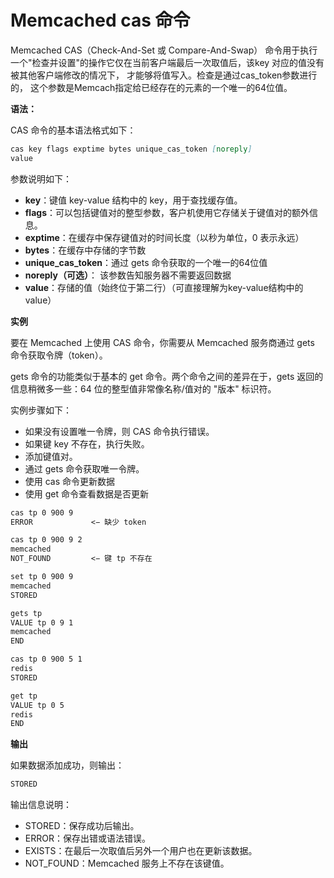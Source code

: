 # Memcached cas 命令

Memcached CAS（Check-And-Set 或 Compare-And-Swap） 命令用于执行一个"检查并设置"的操作它仅在当前客户端最后一次取值后，该key 对应的值没有被其他客户端修改的情况下， 才能够将值写入。检查是通过cas_token参数进行的， 这个参数是Memcach指定给已经存在的元素的一个唯一的64位值。

**语法：**

CAS 命令的基本语法格式如下：
```markdown
cas key flags exptime bytes unique_cas_token [noreply]
value 
```

参数说明如下：
- **key**：键值 key-value 结构中的 key，用于查找缓存值。
- **flags**：可以包括键值对的整型参数，客户机使用它存储关于键值对的额外信息。
- **exptime**：在缓存中保存键值对的时间长度（以秒为单位，0 表示永远）
- **bytes**：在缓存中存储的字节数
- **unique_cas_token**：通过 gets 命令获取的一个唯一的64位值
- **noreply（可选）**： 该参数告知服务器不需要返回数据
- **value**：存储的值（始终位于第二行）（可直接理解为key-value结构中的value）

**实例**

要在 Memcached 上使用 CAS 命令，你需要从 Memcached 服务商通过 gets 命令获取令牌（token）。

gets 命令的功能类似于基本的 get 命令。两个命令之间的差异在于，gets 返回的信息稍微多一些：64 位的整型值非常像名称/值对的 "版本" 标识符。

实例步骤如下：

- 如果没有设置唯一令牌，则 CAS 命令执行错误。
- 如果键 key 不存在，执行失败。
- 添加键值对。
- 通过 gets 命令获取唯一令牌。
- 使用 cas 命令更新数据
- 使用 get 命令查看数据是否更新

```markdown
cas tp 0 900 9
ERROR             <− 缺少 token

cas tp 0 900 9 2
memcached
NOT_FOUND         <− 键 tp 不存在

set tp 0 900 9
memcached
STORED

gets tp
VALUE tp 0 9 1
memcached
END

cas tp 0 900 5 1
redis
STORED

get tp
VALUE tp 0 5
redis
END
```

**输出**

如果数据添加成功，则输出：
```markdown
STORED
```

输出信息说明：

- STORED：保存成功后输出。
- ERROR：保存出错或语法错误。
- EXISTS：在最后一次取值后另外一个用户也在更新该数据。
- NOT_FOUND：Memcached 服务上不存在该键值。